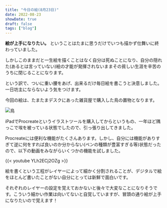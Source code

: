 ```yaml
---
title: "今日の絵(8月23日)"
date: 2022-08-23
showDate: true
draft: false
tags: ["blog"]
---
```


**絵が上手になりたい。** ということはたまに思うだけでいつも描かず仕舞いに終わっていました。

<!--more-->

しかしこのままだと一生絵を描くことはなく自分は死ぬことになり、自分の隠れた(あるとは言っていない)絵の才能が発揮されないままその貧しい生涯を辛苦のうちに閉じることになります。

という訳で、ついに重い腰をあげ、出来るだけ毎日絵を書こうと決意しました。一日坊主にならないよう気をつけます。

今回の絵は、たまたまデスクにあった雑貨屋で購入した鳥の置物となります。

![鳥](/img/220823.jpg)

iPadでProcreateというイラストツールを購入してからというもの、一年ほど隅っこで埃を被っている状態でしたので、引っ張り出してきました。

Procreateには便利な機能がたくさんあります。しかし、自分には機能がありすぎて逆に何をすれば良いのか分からない(ペンの種類が豊富すぎる等)状態だったので、以下の動画をみながらいくつかの機能を試しました。

{{< youtube YLh2ECj2OZg >}}

絵を書くという工程がレイヤーによって細かく分割されることが、デジタルで絵をほとんど書いたことがない自分にとっては新鮮で面白いです。

それぞれのレイヤーの設定を覚えておかないと後々で大変なことになりそうです。こういう細かい作業は向いてないと自覚していますが、冒頭の通り絵が上手になりたいので覚えます！
